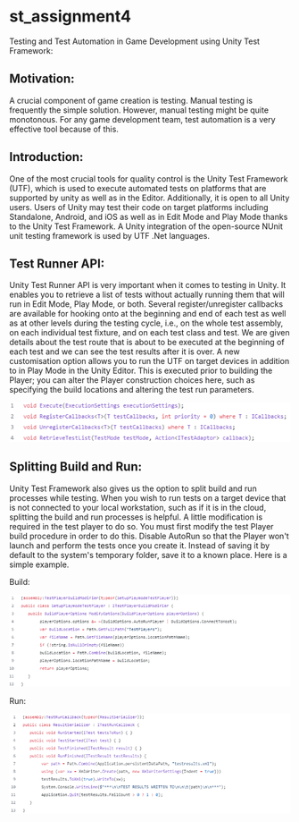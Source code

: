 # st_assignment4

Testing and Test Automation in Game Development using Unity Test Framework:

## Motivation:

A crucial component of game creation is testing. Manual testing is frequently the simple solution. However, manual testing might be quite monotonous. For any game development team, test automation is a very effective tool because of this.

## Introduction:

One of the most crucial tools for quality control is the Unity Test Framework (UTF), which is used to execute automated tests on platforms that are supported by unity as well as in the Editor. Additionally, it is open to all Unity users. Users of Unity may test their code on target platforms including Standalone, Android, and iOS as well as in Edit Mode and Play Mode thanks to the Unity Test Framework. A Unity integration of the open-source NUnit unit testing framework is used by UTF .Net languages.

## Test Runner API:

Unity Test Runner API is very important when it comes to testing in Unity. It enables you to retrieve a list of tests without actually running them that will run in Edit Mode, Play Mode, or both. Several register/unregister callbacks are available for hooking onto at the beginning and end of each test as well as at other levels during the testing cycle, i.e., on the whole test assembly, on each individual test fixture, and on each test class and test. We are given details about the test route that is about to be executed at the beginning of each test and we can see the test results after it is over. A new customisation option allows you to run the UTF on target devices in addition to in Play Mode in the Unity Editor. This is executed prior to building the Player; you can alter the Player construction choices here, such as specifying the build locations and altering the test run parameters.

![alt text](https://github.com/rattlesnakexd/st_assignment4/blob/main/img1.png?raw=true)

## Splitting Build and Run:

Unity Test Framework also gives us the option to split build and run processes while testing. When you wish to run tests on a target device that is not connected to your local workstation, such as if it is in the cloud, splitting the build and run processes is helpful. A little modification is required in the test player to do so. You must first modify the test Player build procedure in order to do this. Disable AutoRun so that the Player won't launch and perform the tests once you create it. Instead of saving it by default to the system's temporary folder, save it to a known place. Here is a simple example.

Build:

![alt text](https://github.com/rattlesnakexd/st_assignment4/blob/main/img2.png?raw=true)

Run:

![alt text](https://github.com/rattlesnakexd/st_assignment4/blob/main/img3.png?raw=true)
